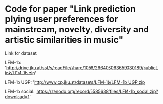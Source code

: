# Code for paper "Link prediction plying user preferences for mainstream, novelty, diversity and artistic similarities in music"

Link for dataset:

LFM-1b:
'http://drive.jku.at/ssf/s/readFile/share/1056/266403063659030189/publicLink/LFM-1b.zip'

LFM-1b UGP:
'http://www.cp.jku.at/datasets/LFM-1b/LFM-1b_UGP.zip'

LFM-1b social:
'https://zenodo.org/record/5585638/files/LFM-1b_social.zip?download=1'



